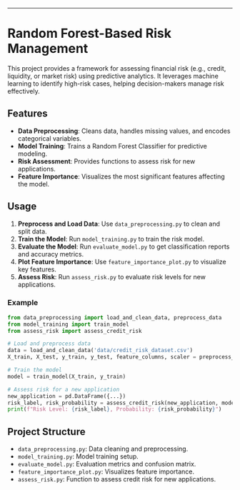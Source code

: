 ---

# Random Forest-Based Risk Management

This project provides a framework for assessing financial risk (e.g., credit, liquidity, or market risk) using predictive analytics. It leverages machine learning to identify high-risk cases, helping decision-makers manage risk effectively.

## Features
- **Data Preprocessing**: Cleans data, handles missing values, and encodes categorical variables.
- **Model Training**: Trains a Random Forest Classifier for predictive modeling.
- **Risk Assessment**: Provides functions to assess risk for new applications.
- **Feature Importance**: Visualizes the most significant features affecting the model.

## Usage

1. **Preprocess and Load Data**: Use `data_preprocessing.py` to clean and split data.
2. **Train the Model**: Run `model_training.py` to train the risk model.
3. **Evaluate the Model**: Run `evaluate_model.py` to get classification reports and accuracy metrics.
4. **Plot Feature Importance**: Use `feature_importance_plot.py` to visualize key features.
5. **Assess Risk**: Run `assess_risk.py` to evaluate risk levels for new applications.

### Example

```python
from data_preprocessing import load_and_clean_data, preprocess_data
from model_training import train_model
from assess_risk import assess_credit_risk

# Load and preprocess data
data = load_and_clean_data('data/credit_risk_dataset.csv')
X_train, X_test, y_train, y_test, feature_columns, scaler = preprocess_data(data)

# Train the model
model = train_model(X_train, y_train)

# Assess risk for a new application
new_application = pd.DataFrame({...})
risk_label, risk_probability = assess_credit_risk(new_application, model, scaler, feature_columns)
print(f"Risk Level: {risk_label}, Probability: {risk_probability}")
```

## Project Structure
- `data_preprocessing.py`: Data cleaning and preprocessing.
- `model_training.py`: Model training setup.
- `evaluate_model.py`: Evaluation metrics and confusion matrix.
- `feature_importance_plot.py`: Visualizes feature importance.
- `assess_risk.py`: Function to assess credit risk for new applications.
